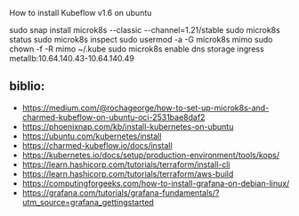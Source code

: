 How to install Kubeflow v1.6 on ubuntu


sudo snap install microk8s --classic --channel=1.21/stable
sudo microk8s status
sudo microk8s inspect
sudo usermod -a -G microk8s mimo
sudo chown -f -R mimo ~/.kube
sudo microk8s enable dns storage ingress metallb:10.64.140.43-10.64.140.49








## biblio:
- https://medium.com/@rochageorge/how-to-set-up-microk8s-and-charmed-kubeflow-on-ubuntu-oci-2531bae8daf2
- https://phoenixnap.com/kb/install-kubernetes-on-ubuntu
- https://ubuntu.com/kubernetes/install
- https://charmed-kubeflow.io/docs/install
- https://kubernetes.io/docs/setup/production-environment/tools/kops/
- https://learn.hashicorp.com/tutorials/terraform/install-cli
- https://learn.hashicorp.com/tutorials/terraform/aws-build
- https://computingforgeeks.com/how-to-install-grafana-on-debian-linux/
- https://grafana.com/tutorials/grafana-fundamentals/?utm_source=grafana_gettingstarted


